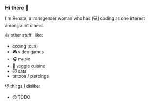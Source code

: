 ### Hi there 👋

I'm Renata, a transgender woman who has (:computer:) coding as one interest among a lot others.

<!--
**rabreu/rabreu** is a ✨ _special_ ✨ repository because its `README.md` (this file) appears on your GitHub profile.

Here are some ideas to get you started:

- 🔭 I’m currently working on ...
- 🌱 I’m currently learning ...
- 👯 I’m looking to collaborate on ...
- 🤔 I’m looking for help with ...
- 💬 Ask me about ...
- 📫 How to reach me: ...
- 😄 Pronouns: ...
- ⚡ Fun fact: ...
-->

:+1: other stuff I like:

-  coding (duh)
- :video_game: video games
- :headphones: music
- :eggplant: veggie cuisine
- :cat: cats
- tattoos / piercings

:-1: things I dislike:
- :expressionless: TODO